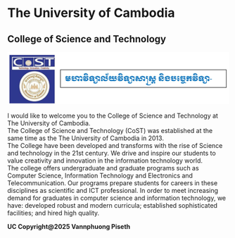 <html>
<head>
 <body>

<h1> The University of Cambodia </h1>
<h2> College of Science and Technology </h2>

<img src="photo_2025-03-05_11-08-57.jpg"
width="750px" />

<p> I would like to welcome you to the College of Science and Technology at The University of Cambodia.<br> The College of Science and Technology (CoST) was established at the same time as the The University of Cambodia in 2013.<br> The College have been developed and transforms with the rise of Science and technology in the 21st century. We drive and inspire our students to value creativity and innovation in the information technology world.<br> The college offers undergraduate and graduate programs such as Computer Science, Information Technology and Electronics and Telecommunication. Our programs prepare students for careers in these disciplines as scientific and ICT professional. In order to meet increasing demand for graduates in computer science and information technology, we have: developed robust and modern curricula; established sophisticated facilities; and hired high quality.</p>


<b> UC Copyright@2025 Vannphuong Piseth </b>
